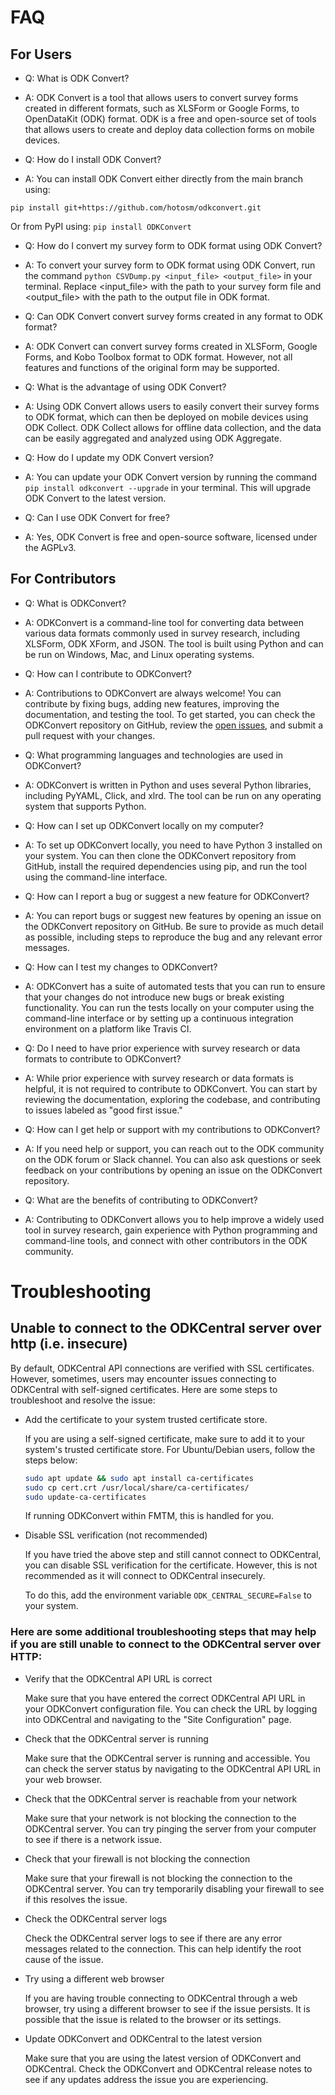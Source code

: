 # FAQ
## For Users
- Q: What is ODK Convert?  
- A: ODK Convert is a tool that allows users to convert survey forms created in different formats, such as XLSForm or Google Forms, to OpenDataKit (ODK) format. ODK is a free and open-source set of tools that allows users to create and deploy data collection forms on mobile devices.  

- Q: How do I install ODK Convert?  
- A: You can install ODK Convert either directly from the main branch using:  

`pip install git+https://github.com/hotosm/odkconvert.git`

Or from PyPI using: `pip install ODKConvert`

- Q: How do I convert my survey form to ODK format using ODK Convert?  
- A: To convert your survey form to ODK format using ODK Convert, run the command `python CSVDump.py <input_file> <output_file>` in your terminal. Replace <input_file> with the path to your survey form file and <output_file> with the path to the output file in ODK format.  

- Q: Can ODK Convert convert survey forms created in any format to ODK format?  
- A: ODK Convert can convert survey forms created in XLSForm, Google Forms, and Kobo Toolbox format to ODK format. However, not all features and functions of the original form may be supported.  

- Q: What is the advantage of using ODK Convert?
- A: Using ODK Convert allows users to easily convert their survey forms to ODK format, which can then be deployed on mobile devices using ODK Collect. ODK Collect allows for offline data collection, and the data can be easily aggregated and analyzed using ODK Aggregate.  

- Q: How do I update my ODK Convert version?  
- A: You can update your ODK Convert version by running the command `pip install odkconvert --upgrade` in your terminal. This will upgrade ODK Convert to the latest version.  

- Q: Can I use ODK Convert for free?  
- A: Yes, ODK Convert is free and open-source software, licensed under the AGPLv3.  

## For Contributors
- Q: What is ODKConvert?  
- A: ODKConvert is a command-line tool for converting data between various data formats commonly used in survey research, including XLSForm, ODK XForm, and JSON. The tool is built using Python and can be run on Windows, Mac, and Linux operating systems.  

- Q: How can I contribute to ODKConvert?  
- A: Contributions to ODKConvert are always welcome! You can contribute by fixing bugs, adding new features, improving the documentation, and testing the tool. To get started, you can check the ODKConvert repository on GitHub, review the [open issues](https://github.com/hotosm/odkconvert/issues), and submit a pull request with your changes.  

- Q: What programming languages and technologies are used in ODKConvert?  
- A: ODKConvert is written in Python and uses several Python libraries, including PyYAML, Click, and xlrd. The tool can be run on any operating system that supports Python.  

- Q: How can I set up ODKConvert locally on my computer?  
- A: To set up ODKConvert locally, you need to have Python 3 installed on your system. You can then clone the ODKConvert repository from GitHub, install the required dependencies using pip, and run the tool using the command-line interface.  

- Q: How can I report a bug or suggest a new feature for ODKConvert?  
- A: You can report bugs or suggest new features by opening an issue on the ODKConvert repository on GitHub. Be sure to provide as much detail as possible, including steps to reproduce the bug and any relevant error messages.  

- Q: How can I test my changes to ODKConvert?  
- A: ODKConvert has a suite of automated tests that you can run to ensure that your changes do not introduce new bugs or break existing functionality. You can run the tests locally on your computer using the command-line interface or by setting up a continuous integration environment on a platform like Travis CI.  

- Q: Do I need to have prior experience with survey research or data formats to contribute to ODKConvert?  
- A: While prior experience with survey research or data formats is helpful, it is not required to contribute to ODKConvert. You can start by reviewing the documentation, exploring the codebase, and contributing to issues labeled as "good first issue."  

- Q: How can I get help or support with my contributions to ODKConvert?  
- A: If you need help or support, you can reach out to the ODK community on the ODK forum or Slack channel. You can also ask questions or seek feedback on your contributions by opening an issue on the ODKConvert repository.  

- Q: What are the benefits of contributing to ODKConvert?  
- A: Contributing to ODKConvert allows you to help improve a widely used tool in survey research, gain experience with Python programming and command-line tools, and connect with other contributors in the ODK community.  


# Troubleshooting

## Unable to connect to the ODKCentral server over http (i.e. insecure)

By default, ODKCentral API connections are verified with SSL certificates. However, sometimes, users may encounter issues connecting to ODKCentral with self-signed certificates. Here are some steps to troubleshoot and resolve the issue:

- Add the certificate to your system trusted certificate store.

    If you are using a self-signed certificate, make sure to add it to your system's trusted certificate store. For Ubuntu/Debian users, follow the steps below:



    ```bash
    sudo apt update && sudo apt install ca-certificates
    sudo cp cert.crt /usr/local/share/ca-certificates/
    sudo update-ca-certificates
    ```

    If running ODKConvert within FMTM, this is handled for you.

- Disable SSL verification (not recommended)

    If you have tried the above step and still cannot connect to ODKCentral, you can disable SSL verification for the certificate. However, this is not recommended as it will connect to ODKCentral insecurely.

    To do this, add the environment variable `ODK_CENTRAL_SECURE=False` to your system.

### Here are some additional troubleshooting steps that may help if you are still unable to connect to the ODKCentral server over HTTP:

- Verify that the ODKCentral API URL is correct

    Make sure that you have entered the correct ODKCentral API URL in your ODKConvert configuration file. You can check the URL by logging into ODKCentral and navigating to the "Site Configuration" page.

- Check that the ODKCentral server is running

    Make sure that the ODKCentral server is running and accessible. You can check the server status by navigating to the ODKCentral API URL in your web browser.

- Check that the ODKCentral server is reachable from your network

    Make sure that your network is not blocking the connection to the ODKCentral server. You can try pinging the server from your computer to see if there is a network issue.

- Check that your firewall is not blocking the connection

    Make sure that your firewall is not blocking the connection to the ODKCentral server. You can try temporarily disabling your firewall to see if this resolves the issue.

- Check the ODKCentral server logs

    Check the ODKCentral server logs to see if there are any error messages related to the connection. This can help identify the root cause of the issue.

- Try using a different web browser

    If you are having trouble connecting to ODKCentral through a web browser, try using a different browser to see if the issue persists. It is possible that the issue is related to the browser or its settings.

- Update ODKConvert and ODKCentral to the latest version

    Make sure that you are using the latest version of ODKConvert and ODKCentral. Check the ODKConvert and ODKCentral release notes to see if any updates address the issue you are experiencing.
